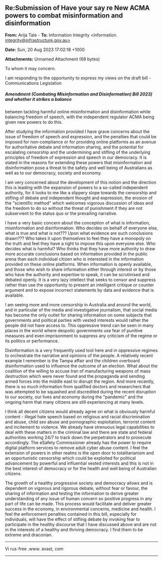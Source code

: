 ## Re:Submission of Have your say re New ACMA powers to combat misinformation and disinformation

**From:** Arija Tale    -
**To:** Information Integrity <information. [integrity@infrastructure.gov.au>](mailto:information._integrity@infrastructure.gov.au)

**Date:** Sun, 20 Aug 2023 17:02:18 +1000

**Attachments:** Unnamed Attachment (68 bytes)

To whom it may concern.

I am responding to the opportunity to express my views on the draft bill                - Communications Legislation
##### Amendment (Combating Misinformation and Disinformation) Bill 2023) and whether it strikes a balance
between tackling harmful online misinformation and disinformation while balancing freedom of speech, with the
independent regulator ACMA being given new powers to do this.

After studying the information provided I have grave concerns about the issue of freedom of speech and expression,
and the penalties that could be imposed for non-compliance or for providing online platforms as an avenue for
authoritative debate and information sharing, and the potential for escalating censorship and the undermining and
stifling of the underlying principles of freedom of expression and speech in our democracy. It is stated in the reasons
for extending these powers that misinformation and disinformation pose a threat to the safety and well being of
Australians as well as to our democracy, society and economy.

I am very concerned about the development of this notion and the direction this is leading with the expansion of
powers to a so-called independent authority, for it looks to me like a slippery slope towards the censorship and stifling
of debate and independent thought and expression, the erosion of the "scientific method" which welcomes vigorous
discussion of ideas and the freedom to do so without the threat of punishment if they are not subservient to the status
quo or the prevailing narrative.

I have a very basic concern about the conception of what is information, misinformation and disinformation. Who
decides on behalf of everyone else, what is true and what is not??? Upon what evidence are such conclusions
drawn??? Who takes it upon themselves to feel they have a monopoly on the truth and feel they have a right to
impose this upon everyone else. Who decides what is harmful? Who thinks that they have more authority to draw
more accurate conclusions based on information provided in the public arena than each individual citizen who is
interested in the information provided on these online platforms. When information is openly available, and those who
wish to share information either through interest or by those who have the authority and expertise to speak, it can be
scrutinised and debated openly. It is a very lazy intellect that seeks to censor and suppress rather than use the
opportunity to present an intelligent critique or counter argument and to expose incorrect statements by data and
evidence that is available.

I am seeing more and more censorship in Australia and around the world, and in particular of the media and
investigative journalism, that social media has become the only outlet for sharing information on some subjects that
governments and political parties with vested interests would rather the people did not have access to. This
oppressive trend can be seen in many places in the world where despotic governments use fear of punitive measures
and even imprisonment to suppress any criticism of the regime or its politics or performance.

Disinformation is a very frequently used tool here and in oppressive regimes to orchestrate the narrative and opinions
of the people. A relatively recent example I remember is the Tampa affair and the children overboard disinformation
used to influence the outcome of an election. What about the coalition of the willing to accuse Iran of manufacturing
weapons of mass destruction which were never found and the propaganda and sending armed forces into the middle
east to disrupt the region. And more recently, there is so much information from qualified doctors and researchers that
was attempted to be squashed and discredited during the recent disruption to our society, our lives and economy
during the "pandemic" and the ongoing harm that many citizens are still experiencing at many levels.

I think all decent citizens would already agree on what is obviously harmful content                - illegal hate speech based on
religious and racial discrimination and abuse, child sex abuse and pornographic exploitation, terrorist content and
incitement to violence. We already have strenuous legal capabilities to deal with these matters in the criminal law and
there are state and federal authorities working 24/7 to track down the perpetrators and to prosecute accordingly. The
eSafety Commissioner already has the power to require digital platform services to remove adult cyber abuse content.
I feel the extension of powers in other realms is the open door to totalitarianism and an opportunistic censorship which
could be exploited for political advancement by powerful and influential vested interests and this is not in the best
interest of democracy or for the health and well being of Australian citizens.

The growth of a healthy progressive society and democracy allows and is dependent on vigorous and rigorous
debate, without fear or favour, the sharing of information and testing the information to derive greater understanding
of any issue of human concern so positive progress in any part of life can be made. This process would facilitate and
deliver greater success in the economy, in environmental concerns, medicine and health. I feel the enforcement
penalties contained in this bill, especially for individuals, will have the effect of stifling debate by invoking fear to
participate in the healthy discourse that I have discussed above and are not in the interests of a healthy and thriving
democracy. I find them to be extreme and draconian.


-----

Vi rus-free .www. avast, com


-----

